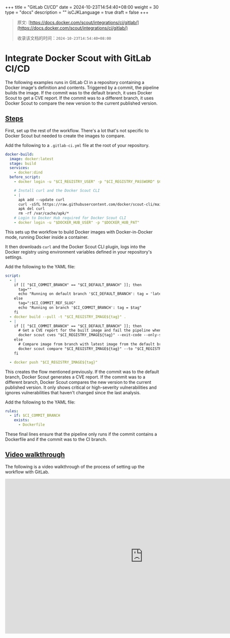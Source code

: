 +++
title = "GitLab CI/CD"
date = 2024-10-23T14:54:40+08:00
weight = 30
type = "docs"
description = ""
isCJKLanguage = true
draft = false
+++

> 原文: [https://docs.docker.com/scout/integrations/ci/gitlab/](https://docs.docker.com/scout/integrations/ci/gitlab/)
>
> 收录该文档的时间：`2024-10-23T14:54:40+08:00`

# Integrate Docker Scout with GitLab CI/CD

The following examples runs in GitLab CI in a repository containing a Docker image's definition and contents. Triggered by a commit, the pipeline builds the image. If the commit was to the default branch, it uses Docker Scout to get a CVE report. If the commit was to a different branch, it uses Docker Scout to compare the new version to the current published version.

## [Steps](https://docs.docker.com/scout/integrations/ci/gitlab/#steps)

First, set up the rest of the workflow. There's a lot that's not specific to Docker Scout but needed to create the images to compare.

Add the following to a `.gitlab-ci.yml` file at the root of your repository.



```yaml
docker-build:
  image: docker:latest
  stage: build
  services:
    - docker:dind
  before_script:
    - docker login -u "$CI_REGISTRY_USER" -p "$CI_REGISTRY_PASSWORD" $CI_REGISTRY

    # Install curl and the Docker Scout CLI
    - |
      apk add --update curl
      curl -sSfL https://raw.githubusercontent.com/docker/scout-cli/main/install.sh | sh -s -- 
      apk del curl 
      rm -rf /var/cache/apk/*      
    # Login to Docker Hub required for Docker Scout CLI
    - docker login -u "$DOCKER_HUB_USER" -p "$DOCKER_HUB_PAT"
```

This sets up the workflow to build Docker images with Docker-in-Docker mode, running Docker inside a container.

It then downloads `curl` and the Docker Scout CLI plugin, logs into the Docker registry using environment variables defined in your repository's settings.

Add the following to the YAML file:



```yaml
script:
  - |
    if [[ "$CI_COMMIT_BRANCH" == "$CI_DEFAULT_BRANCH" ]]; then
      tag=""
      echo "Running on default branch '$CI_DEFAULT_BRANCH': tag = 'latest'"
    else
      tag=":$CI_COMMIT_REF_SLUG"
      echo "Running on branch '$CI_COMMIT_BRANCH': tag = $tag"
    fi    
  - docker build --pull -t "$CI_REGISTRY_IMAGE${tag}" .
  - |
    if [[ "$CI_COMMIT_BRANCH" == "$CI_DEFAULT_BRANCH" ]]; then
      # Get a CVE report for the built image and fail the pipeline when critical or high CVEs are detected
      docker scout cves "$CI_REGISTRY_IMAGE${tag}" --exit-code --only-severity critical,high    
    else
      # Compare image from branch with latest image from the default branch and fail if new critical or high CVEs are detected
      docker scout compare "$CI_REGISTRY_IMAGE${tag}" --to "$CI_REGISTRY_IMAGE:latest" --exit-code --only-severity critical,high --ignore-unchanged
    fi    

  - docker push "$CI_REGISTRY_IMAGE${tag}"
```

This creates the flow mentioned previously. If the commit was to the default branch, Docker Scout generates a CVE report. If the commit was to a different branch, Docker Scout compares the new version to the current published version. It only shows critical or high-severity vulnerabilities and ignores vulnerabilities that haven't changed since the last analysis.

Add the following to the YAML file:



```yaml
rules:
  - if: $CI_COMMIT_BRANCH
    exists:
      - Dockerfile
```

These final lines ensure that the pipeline only runs if the commit contains a Dockerfile and if the commit was to the CI branch.

## [Video walkthrough](https://docs.docker.com/scout/integrations/ci/gitlab/#video-walkthrough)

The following is a video walkthrough of the process of setting up the workflow with GitLab.

<iframe class="border-0 w-full aspect-video mb-8" allow="fullscreen" src="https://www.loom.com/embed/451336c4508c42189532108fc37b2560?sid=f912524b-276d-417d-b44a-c2d39719aa1a" style="--tw-border-spacing-x: 0; --tw-border-spacing-y: 0; --tw-translate-x: 0; --tw-translate-y: 0; --tw-rotate: 0; --tw-skew-x: 0; --tw-skew-y: 0; --tw-scale-x: 1; --tw-scale-y: 1; --tw-pan-x: ; --tw-pan-y: ; --tw-pinch-zoom: ; --tw-scroll-snap-strictness: proximity; --tw-gradient-from-position: ; --tw-gradient-via-position: ; --tw-gradient-to-position: ; --tw-ordinal: ; --tw-slashed-zero: ; --tw-numeric-figure: ; --tw-numeric-spacing: ; --tw-numeric-fraction: ; --tw-ring-inset: ; --tw-ring-offset-width: 0px; --tw-ring-offset-color: #fff; --tw-ring-color: rgb(59 130 246 / 0.5); --tw-ring-offset-shadow: 0 0 #0000; --tw-ring-shadow: 0 0 #0000; --tw-shadow: 0 0 #0000; --tw-shadow-colored: 0 0 #0000; --tw-blur: ; --tw-brightness: ; --tw-contrast: ; --tw-grayscale: ; --tw-hue-rotate: ; --tw-invert: ; --tw-saturate: ; --tw-sepia: ; --tw-drop-shadow: ; --tw-backdrop-blur: ; --tw-backdrop-brightness: ; --tw-backdrop-contrast: ; --tw-backdrop-grayscale: ; --tw-backdrop-hue-rotate: ; --tw-backdrop-invert: ; --tw-backdrop-opacity: ; --tw-backdrop-saturate: ; --tw-backdrop-sepia: ; --tw-contain-size: ; --tw-contain-layout: ; --tw-contain-paint: ; --tw-contain-style: ; box-sizing: border-box; border-width: 0px; border-style: solid; border-color: initial; display: block; vertical-align: middle; margin-bottom: 2rem; aspect-ratio: 16 / 9; width: 895.996px;"></iframe>

